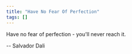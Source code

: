 ```yaml
---
title: "Have No Fear Of Perfection"
tags: []
---
```


Have no fear of perfection - you'll never reach it.

-- Salvador Dali
